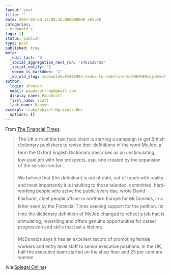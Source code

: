 ```yaml
---
layout: post
title: ''
date: 2007-03-20 12:00:42.000000000 +01:00
categories:
- mcdonald's
tags: []
status: publish
type: post
published: true
meta:
  _edit_last: '3'
  _social_aggregation_next_run: '1401628402'
  _social_notify: '1'
  _wpcom_is_markdown: '1'
  _wp_old_slug: mcdonald%e2%80%99s-seeks-to-redefine-%e2%80%98mcjob%e2%80%99
author:
  login: shanson
  email: papascott-wp@gmail.com
  display_name: PapaScott
  first_name: Scott
  last_name: Hanson
excerpt: !ruby/object:Hpricot::Doc
  options: {}
---
```

<p>From <a href="http://www.ft.com/cms/s/2065c45e-d65d-11db-99b7-000b5df10621.html">The Financial Times</a>:</p>
<blockquote><p>
  The UK arm of the fast food chain is starting a campaign to get British dictionary publishers to revise their definitions of the word McJob, a term the Oxford English Dictionary describes as an unstimulating, low-paid job with few prospects, esp. one created by the expansion of the service sector...</p>
<p>  We believe that (the definition) is out of date, out of touch with reality and most importantly it is insulting to those talented, committed, hard-working people who serve the public every day, wrote David Fairhurst, chief people officer in northern Europe for McDonalds, in a letter seen by the Financial Times seeking support for the petition. Its time the dictionary definition of McJob changed to reflect a job that is stimulating, rewarding and offers genuine opportunities for career progression and skills that last a lifetime.</p>
<p>  McDonalds says it has an excellent record of promoting female workers and entry level staff to senior executive positions. In the UK, half the executive team started on the shop floor and 25 per cent are women.
</p></blockquote>
<p>(via <a href="http://www.spiegel.de/wirtschaft/0,1518,472681,00.html">Spiegel Online</a>)</p>
